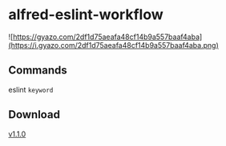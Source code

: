 # alfred-eslint-workflow

![https://gyazo.com/2df1d75aeafa48cf14b9a557baaf4aba](https://i.gyazo.com/2df1d75aeafa48cf14b9a557baaf4aba.png)

## Commands

eslint `keyword`

## Download
[v1.1.0](https://github.com/turusuke/alfred-eslint-workflow/releases/download/1.1.0/ESLint.Rules.alfredworkflow)
